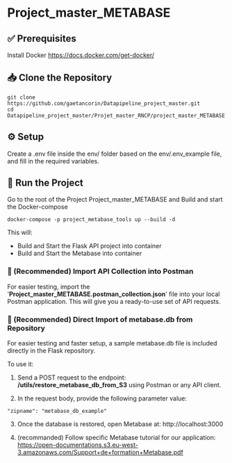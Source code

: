 # Project_master_METABASE

## ✅ Prerequisites
Install Docker https://docs.docker.com/get-docker/

## 📥 Clone the Repository
```
git clone https://github.com/gaetancorin/Datapipeline_project_master.git
cd Datapipeline_project_master/Projet_master_RNCP/project_master_METABASE
```


## ⚙️ Setup
Create a .env file inside the env/ folder based on the env/.env_example file, and fill in the required variables.

## 🚀 Run the Project
Go to the root of the Project Project_master_METABASE and
Build and start the Docker-compose
```
docker-compose -p project_metabase_tools up --build -d
```
This will:
- Build and Start the Flask API project into container
- Build and Start the Metabase into container

### 📮 (Recommended) Import API Collection into Postman
For easier testing, import the '**Project_master_METABASE.postman_collection.json**' file into your local Postman application.
This will give you a ready-to-use set of API requests.


### 📮 (Recommended) Direct Import of metabase.db from Repository
For easier testing and faster setup, a sample metabase.db file is included directly in the Flask repository.

To use it:

1. Send a POST request to the endpoint:
**/utils/restore_metabase_db_from_S3**
using Postman or any API client.

2. In the request body, provide the following parameter value:
```
"zipname": "metabase_db_example"
```
3. Once the database is restored, open Metabase at:
http://localhost:3000


4. (recommanded) Follow specific Metabase tutorial for our application:
https://open-documentations.s3.eu-west-3.amazonaws.com/Support+de+formation+Metabase.pdf